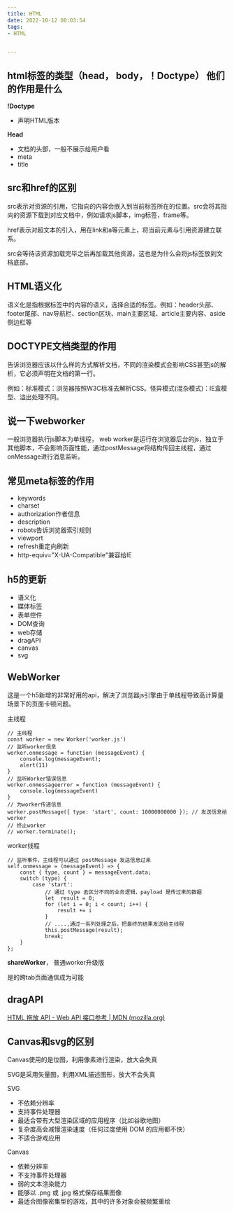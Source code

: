 ```yaml
---
title: HTML
date: 2022-10-12 00:03:54
tags:
- HTML


---
```

## ****html标签的类型（head， body，！Doctype） 他们的作用是什么****

**!Doctype**

- 声明HTML版本

**Head**

- 文档的头部，一般不展示给用户看
- meta
- title

## src和href的区别

src表示对资源的引用，它指向的内容会嵌入到当前标签所在的位置。src会将其指向的资源下载到对应文档中，例如请求js脚本，img标签，frame等。

href表示对超文本的引入，用在link和a等元素上，将当前元素与引用资源建立联系。

src会等待该资源加载完毕之后再加载其他资源，这也是为什么会将js标签放到文档底部。

## HTML语义化

语义化是指根据标签中的内容的语义，选择合适的标签。例如：header头部、footer尾部、nav导航栏、section区块、main主要区域、article主要内容、aside侧边栏等

## DOCTYPE文档类型的作用

告诉浏览器应该以什么样的方式解析文档，不同的渲染模式会影响CSS甚至js的解析，它必须声明在文档的第一行。

例如：标准模式：浏览器按照W3C标准去解析CSS。怪异模式(混杂模式)：IE盒模型、溢出处理不同。

## 说一下webworker

一般浏览器执行js脚本为单线程， web worker是运行在浏览器后台的js，独立于其他脚本，不会影响页面性能，通过postMessage将结构传回主线程，通过onMessage进行消息监听。

## 常见meta标签的作用

- keywords
- charset
- authorization作者信息
- description
- robots告诉浏览器索引规则
- viewport
- refresh重定向刷新
- http-equiv="X-UA-Compatible"兼容给IE

## h5的更新

- 语义化
- 媒体标签
- 表单控件
- DOM查询
- web存储
- dragAPI
- canvas
- svg

## WebWorker

这是一个h5新增的非常好用的api，解决了浏览器js引擎由于单线程导致高计算量场景下的页面卡顿问题。

主线程

```tsx
// 主线程
const worker = new Worker('worker.js')
// 监听worker信息
worker.onmessage = function (messageEvent) {
    console.log(messageEvent);
    alert(11)
}
// 监听Worker错误信息
worker.onmessageerror = function (messageEvent) {
    console.log(messageEvent)
}
// 为worker传递信息
worker.postMessage({ type: 'start', count: 10000000000 }); // 发送信息给worker
// 终止worker
// worker.terminate();
```

worker线程

```tsx
// 监听事件，主线程可以通过 postMessage 发送信息过来
self.onmessage = (messageEvent) => {
    const { type, count } = messageEvent.data;
    switch (type) {
        case 'start':
            // 通过 type 去区分不同的业务逻辑，payload 是传过来的数据
            let  result = 0;
            for (let i = 0; i < count; i++) {
                result += i
            }
            // ....,通过一系列处理之后，把最终的结果发送给主线程
            this.postMessage(result);
            break;
    }
};
```

**shareWorker**， 普通worker升级版

是的跨tab页面通信成为可能

## dragAPI

[HTML 拖放 API - Web API 接口参考 | MDN (mozilla.org)](https://developer.mozilla.org/zh-CN/docs/Web/API/HTML_Drag_and_Drop_API)

## Canvas和svg的区别

Canvas使用的是位图，利用像素进行渲染，放大会失真

SVG是采用矢量图，利用XML描述图形，放大不会失真

SVG

- 不依赖分辨率
- 支持事件处理器
- 最适合带有大型渲染区域的应用程序（比如谷歌地图）
- 复杂度高会减慢渲染速度（任何过度使用 DOM 的应用都不快）
- 不适合游戏应用

Canvas

- 依赖分辨率
- 不支持事件处理器
- 弱的文本渲染能力
- 能够以 .png 或 .jpg 格式保存结果图像
- 最适合图像密集型的游戏，其中的许多对象会被频繁重绘